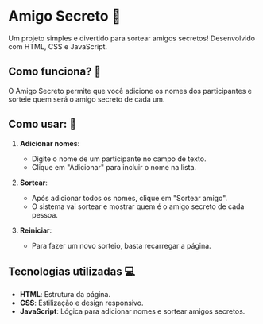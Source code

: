 # Amigo Secreto 🎁

Um projeto simples e divertido para sortear amigos secretos! Desenvolvido com HTML, CSS e JavaScript.

## Como funciona? 🤔

O Amigo Secreto permite que você adicione os nomes dos participantes e sorteie quem será o amigo secreto de cada um.

## Como usar: 🚀

1. **Adicionar nomes**:
   - Digite o nome de um participante no campo de texto.
   - Clique em "Adicionar" para incluir o nome na lista.

2. **Sortear**:
   - Após adicionar todos os nomes, clique em "Sortear amigo".
   - O sistema vai sortear e mostrar quem é o amigo secreto de cada pessoa.

3. **Reiniciar**:
   - Para fazer um novo sorteio, basta recarregar a página.

## Tecnologias utilizadas 💻

- **HTML**: Estrutura da página.
- **CSS**: Estilização e design responsivo.
- **JavaScript**: Lógica para adicionar nomes e sortear amigos secretos.
